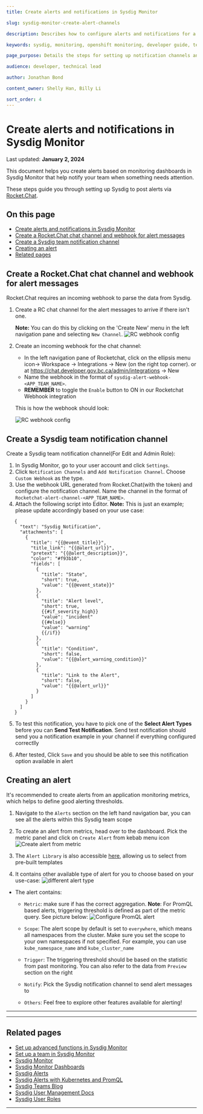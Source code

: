 ```yaml
---
title: Create alerts and notifications in Sysdig Monitor

slug: sysdig-monitor-create-alert-channels

description: Describes how to configure alerts and notifications for a team in Sysdig Monitor.

keywords: sysdig, monitoring, openshift monitoring, developer guide, team guide, team, configure, alerts, notifications

page_purpose: Details the steps for setting up notification channels and configuring them in Sysdig Monitor and RocketChat.

audience: developer, technical lead

author: Jonathan Bond

content_owner: Shelly Han, Billy Li

sort_order: 4
---
```


# Create alerts and notifications in Sysdig Monitor
Last updated: **January 2, 2024**

This document helps you create alerts based on monitoring dashboards in Sysdig Monitor that help notify your team when something needs attention.

These steps guide you through setting up Sysdig to post alerts via [Rocket.Chat](https://chat.developer.gov.bc.ca/).

## On this page
- [Create alerts and notifications in Sysdig Monitor](#create-alerts-and-notifications-in-sysdig-monitor)
- [Create a Rocket.Chat chat channel and webhook for alert messages](#create-a-rocketchat-chat-channel-and-webhook-for-alert-messages)
- [Create a Sysdig team notification channel](#create-a-sysdig-team-notification-channel)
- [Creating an alert](#creating-an-alert)
- [Related pages](#related-pages)

<!-- ### End of On this page -->

## Create a Rocket.Chat chat channel and webhook for alert messages

Rocket.Chat requires an incoming webhook to parse the data from Sysdig.

1. Create a RC chat channel for the alert messages to arrive if there isn't one.

   **Note:** You can do this by clicking on the 'Create New' menu in the left navigation pane and selecting `New Channel`.
    ![RC webhook config](../../images/sysdig-team-rc-create-channel.png)

2. Create an incoming webhook for the chat channel:

   - In the left navigation pane of Rocketchat, click on the ellipsis menu icon-> Workspace -> Integrations -> New (on the right top corner). or at https://chat.developer.gov.bc.ca/admin/integrations -> New
   - Name the webhook in the format of `sysdig-alert-webhook-<APP_TEAM_NAME>`.
   - **REMEMBER** to toggle the `Enable` button to ON in our Rocketchat Webhook integration

   This is how the webhook should look:

   ![RC webhook config](../../images/sysdig-team-rc-alert-webhook-config.png)

## Create a Sysdig team notification channel

Create a Sysdig team notification channel(For Edit and Admin Role):

1. In Sysdig Monitor, go to your user account and click `Settings`.
2. Click `Notification Channels` and `Add Notification Channel`. Choose `Custom Webhook` as the type.
3. Use the webhook URL generated from Rocket.Chat(with the token) and configure the notification channel. Name the channel in the format of `Rocketchat-alert-channel-<APP_TEAM_NAME>`.
4. Attach the following script into Editor. **Note:** This is just an example; please update accordingly based on your use case:

```
   {
     "text": "Sysdig Notification",
     "attachments": [
       {
         "title": "{{@event_title}}",
         "title_link": "{{@alert_url}}",
         "pretext": "{{@alert_description}}",
         "color": "#f93b10",
         "fields": [
           {
             "title": "State",
             "short": true,
             "value": "{{@event_state}}"
           },
           {
             "title": "Alert level",
             "short": true,
             {{#if_severity_high}}
             "value": "incident"
             {{#else}}
             "value": "warning"
             {{/if}}
           },
           {
             "title": "Condition",
             "short": false,
             "value": "{{@alert_warning_condition}}"
           },
           {
             "title": "Link to the Alert",
             "short": false,
             "value": "{{@alert_url}}"
           }
         ]
       }
     ]
   }
```

5. To test this notification, you have to pick one of the  **Select Alert Types** before you can **Send Test Notification**. Send test notification should send you a notification example in your channel if everything configured correctlly

6. After tested, Click `Save` and  you should be able to see this notification option available in alert

## Creating an alert

It's recommended to create alerts from an application monitoring metrics, which helps to define good alerting thresholds.

1. Navigate to the `Alerts` section on the left hand navigation bar, you can see all the alerts within this Sysdig team scope

2.  To create an alert from metrics, head over to the dashboard. Pick the metric panel and click on `Create Alert` from kebab menu icon
![Create alert from metric](../../images/sysdig-team-alert-create.png)
   
3. The `Alert Library` is also accessible [here](https://app.sysdigcloud.com/#/alerts/library/all), allowing us to select from pre-built templates

4. It contains other available type of alert for you to choose based on your use-case:
    ![different alert type](../../images/sysdig-team-alert-type.png)

- The alert contains:

  - `Metric`: make sure if has the correct aggregation. **Note**: For PromQL based alerts, triggering threshold is defined as part of the metric query. See picture below:
  ![Configure PromQL alert](../../images/sysdig-team-alert-example-promql.png)


  - `Scope`: The alert scope by default is set to `everywhere`, which means all namespaces from the cluster. Make sure you set the scope to your own namespaces if not specified. For example, you can use `kube_namespace_name` and `kube_cluster_name`

  - `Trigger`: The triggering threshold should be based on the statistic from past monitoring. You can also refer to the data from `Preview` section on the right

  - `Notify`: Pick the Sysdig notification channel to send alert messages to

  - `Others`: Feel free to explore other features available for alerting!


---
--- 

## Related pages
- [Set up advanced functions in Sysdig Monitor](../app-monitoring/sysdig-monitor-set-up-advanced-functions.md)
- [Set up a team in Sysdig Monitor](../app-monitoring/sysdig-monitor-setup-team.md)
- [Sysdig Monitor](https://docs.sysdig.com/en/sysdig-monitor.html)
- [Sysdig Monitor Dashboards](https://docs.sysdig.com/en/dashboards.html)
- [Sysdig Alerts](https://docs.sysdig.com/en/alerts.html)
- [Sysdig Alerts with Kubernetes and PromQL](https://sysdig.com/blog/alerting-kubernetes/)
- [Sysdig Teams Blog](https://sysdig.com/blog/introducing-sysdig-teams/)
- [Sysdig User Management Docs](https://docs.sysdig.com/en/manage-teams-and-roles.html)
- [Sysdig User Roles](https://docs.sysdig.com/en/user-and-team-administration.html)

---
